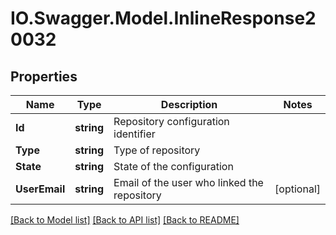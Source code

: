# IO.Swagger.Model.InlineResponse20032
## Properties

Name | Type | Description | Notes
------------ | ------------- | ------------- | -------------
**Id** | **string** | Repository configuration identifier | 
**Type** | **string** | Type of repository | 
**State** | **string** | State of the configuration | 
**UserEmail** | **string** | Email of the user who linked the repository | [optional] 

[[Back to Model list]](../README.md#documentation-for-models) [[Back to API list]](../README.md#documentation-for-api-endpoints) [[Back to README]](../README.md)

